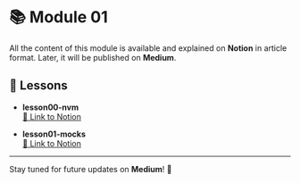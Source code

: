 # 📚 Module 01

All the content of this module is available and explained on **Notion** in article format. Later, it will be published on **Medium**.

## 📖 Lessons

- **lesson00-nvm**  
  [🔗 Link to Notion](https://www.notion.so/javascript-articles/JS-Expert-f410b5e826fc4dac9d6b02c84a14b44e?pvs=4#1683d66b4d468045b067e560e30bb575)

- **lesson01-mocks**  
  [🔗 Link to Notion](https://www.notion.so/javascript-articles/JS-Expert-f410b5e826fc4dac9d6b02c84a14b44e?pvs=4#1693d66b4d46806489ffef790a65a34b)

---

Stay tuned for future updates on **Medium**! 🚀
